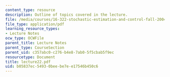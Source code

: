 ```yaml
---
content_type: resource
description: Outline of topics covered in the lecture.
file: /media/courses/16-322-stochastic-estimation-and-control-fall-2004/b05837ec54930beebe7ee17546b450c6_lecture22.pdf
file_type: application/pdf
learning_resource_types:
- Lecture Notes
ocw_type: OCWFile
parent_title: Lecture Notes
parent_type: CourseSection
parent_uid: c357abc0-c276-b4e8-7ab0-5f5cbab5f9ec
resourcetype: Document
title: lecture22.pdf
uid: b05837ec-5493-0bee-be7e-e17546b450c6
---
```


